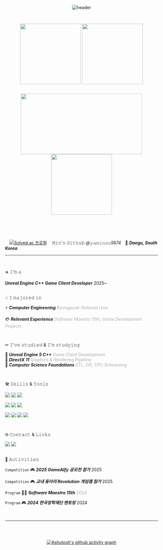 <div align="center">

![header](https://capsule-render.vercel.app/api?type=waving&color=gradient&height=200&section=header&text=🎮yaminsu5674&fontSize=40&fontColor=ffffff&fontAlign=80)

<br>

<a href="https://github.com/yaminsu5674"><img height=200 align="center" src="https://github-readme-stats.vercel.app/api?username=yaminsu5674&show_icons=true&theme=buefy&card_width=300" /></a>
<a href="https://github.com/yaminsu5674?tab=repositories"><img height=200 align="center" src="https://github-readme-stats.vercel.app/api/top-langs?username=yaminsu5674&layout=compact&langs_count=8&hide=Jupyter%20Notebook&card_width=300" /></a>

</div>
<br>
<div align="center">

<img height=200 width=400 align="center" src="http://mazassumnida.wtf/api/v2/generate_badge?boj=yaminsu5674" />

<img height=200 align="center" src="https://streak-stats.demolab.com/?user=yaminsu5674&theme=buefy&border=E4E2E2&card_width=400" />

</div>

<br>

</div>

<br>
<br>
<br>

　[![Solved.ac
프로필](http://mazassumnida.wtf/api/mini/generate_badge?boj=yaminsu5674)](https://solved.ac/yaminsu5674) 　𝙼𝚒𝚗'𝚜 𝙶𝚒𝚝𝚑𝚞𝚋 *@𝚢𝚊𝚖𝚒𝚗𝚜𝚞5674*　📍 ***Daegu, South Korea***

<hr>

<br>

✈️ 𝙸'𝚖 𝚊

***Unreal Engine C++ Game Client Developer*** <span style="color: #ADADAD0">2025~</span>

<br>
💡 𝙸 𝚖𝚊𝚓𝚘𝚛𝚎𝚍 𝚒𝚗

⚡ ***Computer Engineering*** <span style="color: #ADADAD">*Kyungpook National Univ.*</span>

💳 ***Relevant Experience*** <span style="color: #ADADAD">*Software Maestro 15th, Game Development Projects*</span>

<br>


✏ 𝙸'𝚟𝚎 𝚜𝚝𝚞𝚍𝚒𝚎𝚍 & 𝙸'𝚖 𝚜𝚝𝚞𝚍𝚢𝚒𝚗𝚐

💙 ***Unreal Engine 5 C++*** <span style="color: #ADADAD">Game Client Development</span>  
💜 ***DirectX 11*** <span style="color: #ADADAD">Graphics & Rendering Pipeline</span>  
💚 ***Computer Science Foundations*** <span style="color: #ADADAD">STL, OS, CPU Scheduling</span>

<br>

🛠 𝚂𝚔𝚒𝚕𝚕𝚜 & 𝚃𝚘𝚘𝚕𝚜

<img src="https://img.shields.io/badge/C++-00599C?style=for-the-badge&logo=cplusplus&logoColor=white"> <img src="https://img.shields.io/badge/Unreal Engine-0E1128?style=for-the-badge&logo=unrealengine&logoColor=white"> <img src="https://img.shields.io/badge/DirectX-008272?style=for-the-badge&logo=microsoft&logoColor=white">

<img src="https://img.shields.io/badge/Python-3776AB?style=for-the-badge&logo=python&logoColor=white"> <img src="https://img.shields.io/badge/JavaScript-F7DF1E?style=for-the-badge&logo=javascript&logoColor=white"> <img src="https://img.shields.io/badge/React-61DAFB?style=for-the-badge&logo=react&logoColor=white"> 

<img src="https://img.shields.io/badge/VS Code-007ACC?style=for-the-badge&logo=visualstudiocode&logoColor=white"> <img src="https://img.shields.io/badge/Visual Studio-5C2D91?style=for-the-badge&logo=visualstudio&logoColor=white"> <img src="https://img.shields.io/badge/GIT-F05032?style=for-the-badge&logo=git&logoColor=white"> <img src="https://img.shields.io/badge/Github-181717?style=for-the-badge&logo=github&logoColor=white"> 

<br>

🌐 𝙲𝚘𝚗𝚝𝚊𝚌𝚝 & 𝙻𝚒𝚗𝚔𝚜

<img src="https://img.shields.io/badge/yaminsu5674@gmail.com-EA4335?style=for-the-badge&logo=gmail&logoColor=white">  
<a href="https://cosmodev.tistory.com/"> <img src="https://img.shields.io/badge/Tistory Blog-FF5747?style=for-the-badge&logo=tistory&logoColor=white"></a>

<br>
<br>


🤲 𝙰𝚌𝚝𝚒𝚟𝚒𝚝𝚒𝚎𝚜

`Competition` 🎮 ***2025 GameAIfy 공모전 참가*** <span style="color: #ADADAD0">2025</span>

`Competition` 🎮 ***교내 동아리 Revolution 게임잼 참가*** <span style="color: #ADADAD0">2025</span>

`Program` 👨‍💻 ***Software Maestro 15th*** <span style="color: #ADADAD">2024</span>  

`Program` 🎮 ***2024 한국장학재단 멘토링*** <span style="color: #ADADAD0">2024</span>

<br>


<hr>
<div align="center">

  <br>
<br>

[![Ashutosh's github activity graph](https://github-readme-activity-graph.vercel.app/graph?username=yaminsu5674&theme=react&bg_color=ffffff&color=454343)](https://github.com/yaminsu5674/github-readme-activity-graph&theme=react)
